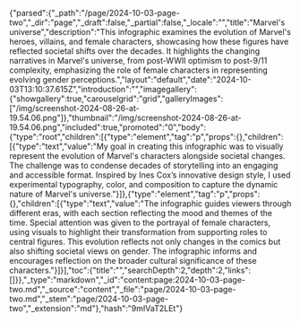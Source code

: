 {"parsed":{"_path":"/page/2024-10-03-page-two","_dir":"page","_draft":false,"_partial":false,"_locale":"","title":"Marvel's universe","description":"This infographic examines the evolution of Marvel's heroes, villains, and female characters, showcasing how these figures have reflected societal shifts over the decades. It highlights the changing narratives in Marvel's universe, from post-WWII optimism to post-9/11 complexity, emphasizing the role of female characters in representing evolving gender perceptions.","layout":"default","date":"2024-10-03T13:10:37.615Z","introduction":"","imagegallery":{"showgallery":true,"carouselgrid":"grid","galleryImages":["/img/screenshot-2024-08-26-at-19.54.06.png"]},"thumbnail":"/img/screenshot-2024-08-26-at-19.54.06.png","included":true,"promoted":"0","body":{"type":"root","children":[{"type":"element","tag":"p","props":{},"children":[{"type":"text","value":"My goal in creating this infographic was to visually represent the evolution of Marvel's characters alongside societal changes. The challenge was to condense decades of storytelling into an engaging and accessible format. Inspired by Ines Cox’s innovative design style, I used experimental typography, color, and composition to capture the dynamic nature of Marvel's universe."}]},{"type":"element","tag":"p","props":{},"children":[{"type":"text","value":"The infographic guides viewers through different eras, with each section reflecting the mood and themes of the time. Special attention was given to the portrayal of female characters, using visuals to highlight their transformation from supporting roles to central figures. This evolution reflects not only changes in the comics but also shifting societal views on gender. The infographic informs and encourages reflection on the broader cultural significance of these characters."}]}],"toc":{"title":"","searchDepth":2,"depth":2,"links":[]}},"_type":"markdown","_id":"content:page:2024-10-03-page-two.md","_source":"content","_file":"page/2024-10-03-page-two.md","_stem":"page/2024-10-03-page-two","_extension":"md"},"hash":"9mIVaT2LEt"}
